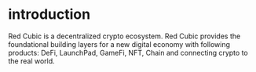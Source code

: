 # introduction
Red Cubic is a decentralized crypto ecosystem. Red Cubic provides the foundational building layers for a new digital economy with following products: DeFi, LaunchPad, GameFi, NFT, Chain and connecting crypto to the real world.
